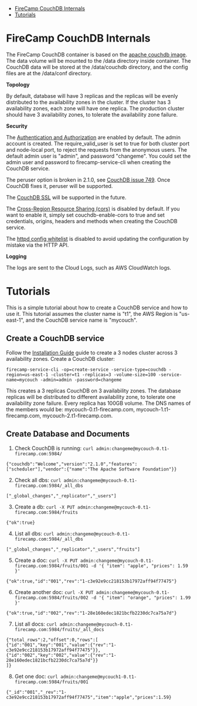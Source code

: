 * [FireCamp CouchDB Internals](https://github.com/jazzl0ver/firecamp/pkg/tree/master/catalog/couchdb#firecamp-couchdb-internals)
* [Tutorials](https://github.com/jazzl0ver/firecamp/pkg/tree/master/catalog/couchdb#tutorials)

# FireCamp CouchDB Internals

The FireCamp CouchDB container is based on the [apache couchdb image](https://github.com/apache/couchdb-docker). The data volume will be mounted to the /data directory inside container. The CouchDB data will be stored at the /data/couchdb directory, and the config files are at the /data/conf directory.

**Topology**

By default, database will have 3 replicas and the replicas will be evenly distributed to the availability zones in the cluster. If the cluster has 3 availability zones, each zone will have one replica. The production cluster should have 3 availability zones, to tolerate the availability zone failure.

**Security**

The [Authentication and Authorization](http://docs.couchdb.org/en/2.1.0/config/auth.html) are enabled by default. The admin account is created. The require_valid_user is set to true for both cluster port and node-local port, to reject the requests from the anonymous users. The default admin user is "admin", and password "changeme". You could set the admin user and password to firecamp-service-cli when creating the CouchDB service.

The peruser option is broken in 2.1.0, see [CouchDB issue 749](https://github.com/apache/couchdb/issues/749). Once CouchDB fixes it, peruser will be supported.

The [CouchDB SSL](http://docs.couchdb.org/en/3.1.0/config/http.html#secure-socket-level-options) will be supported in the future.

The [Cross-Region Resource Sharing (cors)](http://docs.couchdb.org/en/2.1.0/config/http.html#cross-origin-resource-sharing) is disabled by default. If you want to enable it, simply set couchdb-enable-cors to true and set credentials, origins, headers and methods when creating the CouchDB service.

The [httpd config whitelist](http://docs.couchdb.org/en/2.1.0/config/http.html#httpd/config_whitelist) is disabled to avoid updating the configuration by mistake via the HTTP API.

**Logging**

The logs are sent to the Cloud Logs, such as AWS CloudWatch logs.


# Tutorials

This is a simple tutorial about how to create a CouchDB service and how to use it. This tutorial assumes the cluster name is "t1", the AWS Region is "us-east-1", and the CouchDB service name is "mycouch".

## Create a CouchDB service
Follow the [Installation Guide](https://github.com/jazzl0ver/firecamp/pkg/tree/master/docs/installation) guide to create a 3 nodes cluster across 3 availability zones. Create a CouchDB cluster:
```
firecamp-service-cli -op=create-service -service-type=couchdb -region=us-east-1 -cluster=t1 -replicas=3 -volume-size=100 -service-name=mycouch -admin=admin -password=changeme
```

This creates a 3 replicas CouchDB on 3 availability zones. The database replicas will be distributed to different availability zone, to tolerate one availability zone failure. Every replica has 100GB volume. The DNS names of the members would be: mycouch-0.t1-firecamp.com, mycouch-1.t1-firecamp.com, mycouch-2.t1-firecamp.com.

## Create Database and Documents
1. Check CouchDB is running: `curl admin:changeme@mycouch-0.t1-firecamp.com:5984/`
```
{"couchdb":"Welcome","version":"2.1.0","features":["scheduler"],"vendor":{"name":"The Apache Software Foundation"}}
```
2. Check all dbs: `curl admin:changeme@mycouch-0.t1-firecamp.com:5984/_all_dbs`
```
["_global_changes","_replicator","_users"]
```
3. Create a db: `curl -X PUT admin:changeme@mycouch-0.t1-firecamp.com:5984/fruits`
```
{"ok":true}
```
4. List all dbs: `curl admin:changeme@mycouch-0.t1-firecamp.com:5984/_all_dbs`
```
["_global_changes","_replicator","_users","fruits"]
```
5. Create a doc: `curl -X PUT admin:changeme@mycouch-0.t1-firecamp.com:5984/fruits/001 -d '{ "item": "apple", "prices": 1.59 }'`
```
{"ok":true,"id":"001","rev":"1-c3e92e9cc218153b17972aff94f77475"}
```
6. Create another doc: `curl -X PUT admin:changeme@mycouch-0.t1-firecamp.com:5984/fruits/002 -d '{ "item": "orange", "prices": 1.99 }'`
```
{"ok":true,"id":"002","rev":"1-28e160edec1821bcfb2230dc7ca75a7d"}
```
7. List all docs: `curl admin:changeme@mycouch-0.t1-firecamp.com:5984/fruits/_all_docs`
```
{"total_rows":2,"offset":0,"rows":[
{"id":"001","key":"001","value":{"rev":"1-c3e92e9cc218153b17972aff94f77475"}},
{"id":"002","key":"002","value":{"rev":"1-28e160edec1821bcfb2230dc7ca75a7d"}}
]}
```
8. Get one doc: `curl admin:changeme@mycouch1-0.t1-firecamp.com:5984/fruits/001`
```
{"_id":"001","_rev":"1-c3e92e9cc218153b17972aff94f77475","item":"apple","prices":1.59}
```

